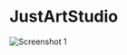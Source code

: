 # JustArtStudio

![Screenshot 1](https://github.com/IrinaSerova/JustTipCalculator/blob/master/images/ScreenShot1.png)